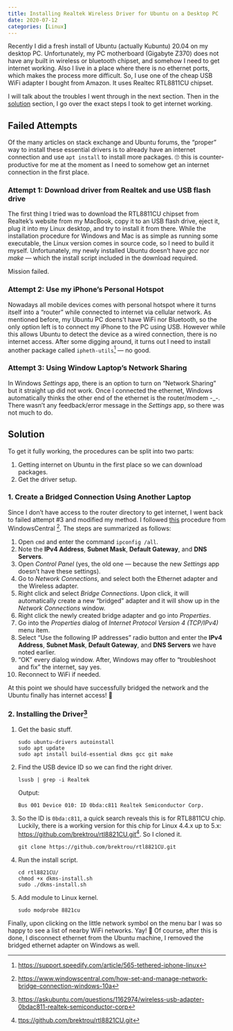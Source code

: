 ```yaml
---
title: Installing Realtek Wireless Driver for Ubuntu on a Desktop PC
date: 2020-07-12
categories: [Linux]
---
```


Recently I did a fresh install of Ubuntu (actually Kubuntu) 20.04 on my desktop PC. Unfortunately, my PC motherboard (Gigabyte Z370) does not have any built in wireless or bluetooth chipset, and somehow I need to get internet working. Also I live in a place where there is no ethernet ports, which makes the process more difficult. So, I use one of the cheap USB WiFi adapter I bought from Amazon. It uses Realtec RTL8811CU chipset. 

<!-- excerpt -->

I will talk about the troubles I went through in the next section. Then in the [solution](#solution) section, I go over the exact steps I took to get internet working.

## Failed Attempts

Of the many articles on stack exchange and Ubuntu forums, the “proper” way to install these essential drivers is to already have an internet connection and use `apt install` to install more packages. 🙄 this is counter-productive for me at the moment as I need to somehow get an internet connection in the first place.

### Attempt 1: Download driver from Realtek and use USB flash drive

The first thing I tried was to download the RTL8811CU chipset from Realtek’s website from my MacBook, copy it to an USB flash drive, eject it, plug it into my Linux desktop, and try to install it from there. While the installation procedure for Windows and Mac is as simple as running some executable, the Linux version comes in source code, so I need to build it myself. Unfortunately, my newly installed Ubuntu doesn’t have *gcc* nor *make* — which the install script included in the download required.

Mission failed.

### Attempt 2: Use my iPhone’s Personal Hotspot

Nowadays all mobile devices comes with personal hotspot where it turns itself into a “router” while connected to internet via cellular network. As mentioned before, my Ubuntu PC doens’t have WiFi nor Bluetooth, so the only option left is to connect my iPhone to the PC using USB. However while this allows Ubuntu to detect the device as a wired connection, there is no internet access. After some digging around, it turns out I need to install another package called `ipheth-utils`[^1] — no good.

### Attempt 3: Using Window Laptop’s Network Sharing

In Windows *Settings* app, there is an option to turn on “Network Sharing” but it straight up did not work. Once I connected the ethernet, Windows automatically thinks the other end of the ethernet is the router/modem -_-. There wasn’t any feedback/error message in the *Settings* app, so there was not much to do.

## Solution

To get it fully working, the procedures can be split into two parts:

1. Getting internet on Ubuntu in the first place so we can download packages.
2. Get the driver setup.

### 1. Create a Bridged Connection Using Another Laptop

Since I don’t have access to the router directory to get internet, I went back to failed attempt #3 and modified my method. I followed [this](https://www.windowscentral.com/how-set-and-manage-network-bridge-connection-windows-10a) procedure from WindowsCentral [^2]. The steps are summarized as follows:

1. Open `cmd` and enter the command `ipconfig /all`.
2. Note the **IPv4 Address**, **Subnet Mask**, **Default Gateway**, and **DNS Servers**.
3. Open *Control Panel* (yes, the old one — because the new *Settings* app doesn’t have these settings).
4. Go to *Network Connections*, and select both the Ethernet adapter and the Wireless adapter.
5. Right click and select *Bridge Connections*. Upon click, it will automatically create a new “bridged” adapter and it will show up in the *Network Connections* window.
6. Right click the newly created bridge adapter and go into *Properties*.
7. Go into the *Properties* dialog of *Internet Protocol Version 4 (TCP/IPv4)* menu item.
8. Select “Use the following IP addresses” radio button and enter the **IPv4 Address**, **Subnet Mask**, **Default Gateway**, and **DNS Servers** we have noted earlier.
9. “OK” every dialog window. After, Windows may offer to “troubleshoot and fix” the internet, say yes.
10. Reconnect to WiFi if needed.

At this point we should have successfully bridged the network and the Ubuntu finally has internet access! 🥳

### 2. Installing the Driver[^3]

1. Get the basic stuff.

   ```shell
   sudo ubuntu-drivers autoinstall
   sudo apt update
   sudo apt install build-essential dkms gcc git make
   ```

2. Find the USB device ID so we can find the right driver.

   ```shell
   lsusb | grep -i Realtek
   ```

   Output:

   ```
   Bus 001 Device 010: ID 0bda:c811 Realtek Semiconductor Corp.
   ```

3. So the ID is `0bda:c811`, a quick search reveals this is for RTL8811CU chip. Luckily, there is a working version for this chip for Linux 4.4.x up to 5.x: <https://github.com/brektrou/rtl8821CU.git>[^4]. So I cloned it.

   ```shell
   git clone https://github.com/brektrou/rtl8821CU.git
   ```

4. Run the install script.

   ```shell
   cd rtl8821CU/
   chmod +x dkms-install.sh
   sudo ./dkms-install.sh
   ```

5. Add module to Linux kernel.

   ```shell
   sudo modprobe 8821cu
   ```

Finally, upon clicking on the little network symbol on the menu bar I was so happy to see a list of nearby WiFi networks. Yay! 🎉 Of course, after this is done, I disconnect ethernet from the Ubuntu machine, I removed the bridged ethernet adapter on Windows as well.

[^1]: <https://support.speedify.com/article/565-tethered-iphone-linux>
[^2]: <https://www.windowscentral.com/how-set-and-manage-network-bridge-connection-windows-10a>
[^3]: <https://askubuntu.com/questions/1162974/wireless-usb-adapter-0bdac811-realtek-semiconductor-corp>
[^4]: <ttps://github.com/brektrou/rtl8821CU.git>


